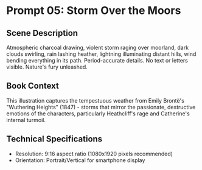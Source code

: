 # Prompt 05: Storm Over the Moors

## Scene Description
Atmospheric charcoal drawing, violent storm raging over moorland, dark clouds swirling, rain lashing heather, lightning illuminating distant hills, wind bending everything in its path. Period-accurate details. No text or letters visible. Nature's fury unleashed.

## Book Context
This illustration captures the tempestuous weather from Emily Brontë's "Wuthering Heights" (1847) - storms that mirror the passionate, destructive emotions of the characters, particularly Heathcliff's rage and Catherine's internal turmoil.

## Technical Specifications
- Resolution: 9:16 aspect ratio (1080x1920 pixels recommended)
- Orientation: Portrait/Vertical for smartphone display